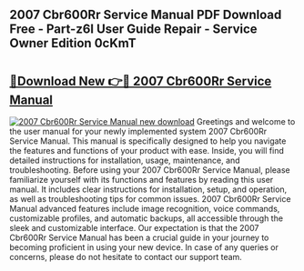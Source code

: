 ## 2007 Cbr600Rr Service Manual PDF Download Free - Part-z6I User Guide Repair - Service Owner Edition 0cKmT

# <h2><a href="http://bc12727.oget.top/?id=2007+Cbr600Rr+Service+Manual">🔗Download New 👉🔴 2007 Cbr600Rr Service Manual</a></h2>

[![2007 Cbr600Rr Service Manual new download](https://i.imgur.com/5g1atiW.png)](http://bc12727.oget.top/?id=2007+Cbr600Rr+Service+Manual)
Greetings and welcome to the user manual for your newly implemented system 2007 Cbr600Rr Service Manual. This manual is specifically designed to help you navigate the features and functions of your product with ease. Inside, you will find detailed instructions for installation, usage, maintenance, and troubleshooting. Before using your 2007 Cbr600Rr Service Manual, please familiarize yourself with its functions and features by reading this user manual. It includes clear instructions for installation, setup, and operation, as well as troubleshooting tips for common issues. 2007 Cbr600Rr Service Manual advanced features include image recognition, voice commands, customizable profiles, and automatic backups, all accessible through the sleek and customizable interface. Our expectation is that the 2007 Cbr600Rr Service Manual has been a crucial guide in your journey to becoming proficient in using your new device. In case of any queries or concerns, please do not hesitate to contact our support team.
